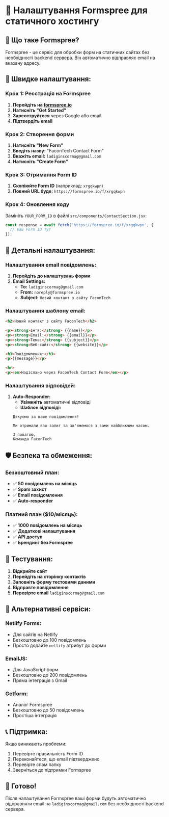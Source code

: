 # 📧 Налаштування Formspree для статичного хостингу

## 🎯 Що таке Formspree?

Formspree - це сервіс для обробки форм на статичних сайтах без необхідності backend сервера. Він автоматично відправляє email на вказану адресу.

## 🚀 Швидке налаштування:

### Крок 1: Реєстрація на Formspree

1. **Перейдіть на [formspree.io](https://formspree.io)**
2. **Натисніть "Get Started"**
3. **Зареєструйтеся** через Google або email
4. **Підтвердіть email**

### Крок 2: Створення форми

1. **Натисніть "New Form"**
2. **Введіть назву:** "FaconTech Contact Form"
3. **Вкажіть email:** `ladiginscormag@gmail.com`
4. **Натисніть "Create Form"**

### Крок 3: Отримання Form ID

1. **Скопіюйте Form ID** (наприклад: `xrgqkwpn`)
2. **Повний URL буде:** `https://formspree.io/f/xrgqkwpn`

### Крок 4: Оновлення коду

Замініть `YOUR_FORM_ID` в файлі `src/components/ContactSection.jsx`:

```javascript
const response = await fetch('https://formspree.io/f/xrgqkwpn', {
  // ваш Form ID тут
});
```

## 🔧 Детальні налаштування:

### Налаштування email повідомлень:

1. **Перейдіть до налаштувань форми**
2. **Email Settings:**
   - **To:** `ladiginscormag@gmail.com`
   - **From:** `noreply@formspree.io`
   - **Subject:** `Новий контакт з сайту FaconTech`

### Налаштування шаблону email:

```html
<h2>Новий контакт з сайту FaconTech</h2>

<p><strong>Ім'я:</strong> {{name}}</p>
<p><strong>Email:</strong> {{email}}</p>
<p><strong>Тема:</strong> {{subject}}</p>
<p><strong>Веб-сайт:</strong> {{website}}</p>

<h3>Повідомлення:</h3>
<p>{{message}}</p>

<hr>
<p><em>Надіслано через FaconTech Contact Form</em></p>
```

### Налаштування відповідей:

1. **Auto-Responder:**
   - **Увімкніть** автоматичні відповіді
   - **Шаблон відповіді:**
   ```
   Дякуємо за ваше повідомлення!
   
   Ми отримали ваш запит та зв'яжемося з вами найближчим часом.
   
   З повагою,
   Команда FaconTech
   ```

## 🛡️ Безпека та обмеження:

### Безкоштовний план:
- ✅ **50 повідомлень на місяць**
- ✅ **Spam захист**
- ✅ **Email повідомлення**
- ✅ **Auto-responder**

### Платний план ($10/місяць):
- ✅ **1000 повідомлень на місяць**
- ✅ **Додаткові налаштування**
- ✅ **API доступ**
- ✅ **Брендинг без Formspree**

## 🧪 Тестування:

1. **Відкрийте сайт**
2. **Перейдіть на сторінку контактів**
3. **Заповніть форму тестовими даними**
4. **Відправте повідомлення**
5. **Перевірте email** `ladiginscormag@gmail.com`

## 🔄 Альтернативні сервіси:

### Netlify Forms:
- Для сайтів на Netlify
- Безкоштовно до 100 повідомлень
- Просто додайте `netlify` атрибут до форми

### EmailJS:
- Для JavaScript форм
- Безкоштовно до 200 повідомлень
- Пряма інтеграція з Gmail

### Getform:
- Аналог Formspree
- Безкоштовно до 50 повідомлень
- Простіша інтеграція

## 📞 Підтримка:

Якщо виникають проблеми:
1. Перевірте правильність Form ID
2. Переконайтеся, що email підтверджено
3. Перевірте спам папку
4. Зверніться до підтримки Formspree

## 🎯 Готово!

Після налаштування Formspree ваші форми будуть автоматично відправляти email на `ladiginscormag@gmail.com` без необхідності backend сервера.
